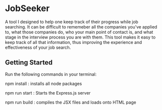 # JobSeeker

A tool I designed to help one keep track of their progress while job searching. It can be difficult to rememeber all the companies you've applied to, what those companies do, who your main point of contact is, and what stage in the interview process you are with them. This tool makes it easy to keep track of all that information, thus improving the experience and effectiveness of your job search.

## Getting Started

Run the following commands in your terminal:

npm install : installs all node packages

npm run start : Starts the Express.js server

npm run build : compiles the JSX files and loads onto HTML page
